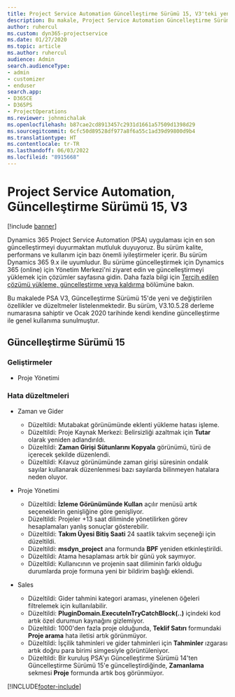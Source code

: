 ```yaml
---
title: Project Service Automation Güncelleştirme Sürümü 15, V3'teki yenilikler veya değişiklikler
description: Bu makale, Project Service Automation Güncelleştirme Sürümü 15, V3'teki yenilikler hakkında bilgi sağlar.
author: ruhercul
ms.custom: dyn365-projectservice
ms.date: 01/27/2020
ms.topic: article
ms.author: ruhercul
audience: Admin
search.audienceType:
- admin
- customizer
- enduser
search.app:
- D365CE
- D365PS
- ProjectOperations
ms.reviewer: johnmichalak
ms.openlocfilehash: b87cae2cd8913457c2931d1661a57509d1398d29
ms.sourcegitcommit: 6cfc50d89528df977a8f6a55c1ad39d99800d9b4
ms.translationtype: HT
ms.contentlocale: tr-TR
ms.lasthandoff: 06/03/2022
ms.locfileid: "8915668"
---
```

# <a name="project-service-automation-update-release-15-v3"></a>Project Service Automation, Güncelleştirme Sürümü 15, V3

[!include [banner](../includes/psa-now-project-operations.md)]

Dynamics 365 Project Service Automation (PSA) uygulaması için en son güncelleştirmeyi duyurmaktan mutluluk duyuyoruz. Bu sürüm kalite, performans ve kullanım için bazı önemli iyileştirmeler içerir. Bu sürüm Dynamics 365 9.x ile uyumludur. Bu sürüme güncelleştirmek için Dynamics 365 (online) için Yönetim Merkezi'ni ziyaret edin ve güncelleştirmeyi yüklemek için çözümler sayfasına gidin. Daha fazla bilgi için [Tercih edilen çözümü yükleme, güncelleştirme veya kaldırma](/power-platform/admin/install-remove-preferred-solution) bölümüne bakın.

Bu makalede PSA V3, Güncelleştirme Sürümü 15'de yeni ve değiştirilen özellikler ve düzeltmeler listelenmektedir. Bu sürüm, V3.10.5.28 derleme numarasına sahiptir ve Ocak 2020 tarihinde kendi kendine güncelleştirme ile genel kullanıma sunulmuştur.

## <a name="update-release-15"></a>Güncelleştirme Sürümü 15 

### <a name="enhancements"></a>Geliştirmeler

- Proje Yönetimi

### <a name="bug-fixes"></a>Hata düzeltmeleri

- Zaman ve Gider

  - Düzeltildi: Mutabakat görünümünde eklenti yükleme hatası işleme.
  - Düzeltildi: Proje Kaynak Merkezi: Belirsizliği azaltmak için **Tutar** olarak yeniden adlandırıldı.
  - Düzeltildi: **Zaman Girişi Sütunlarını Kopyala** görünümü, türü de içerecek şekilde düzenlendi.
  - Düzeltildi: Kılavuz görünümünde zaman girişi süresinin ondalık sayılar kullanarak düzenlenmesi bazı sayılarda bilinmeyen hatalara neden oluyor.

- Proje Yönetimi

  - Düzeltildi: **İzleme Görünümünde Kullan** açılır menüsü artık seçeneklerin genişliğine göre genişliyor.
  - Düzeltildi: Projeler +13 saat diliminde yönetilirken görev hesaplamaları yanlış sonuçlar gösterebilir.
  - Düzeltildi: **Takım Üyesi Bitiş Saati** 24 saatlik takvim seçeneği için düzeltildi.
  - Düzeltildi: **msdyn_project** ana formunda **BPF** yeniden etkinleştirildi.
  - Düzeltildi: Atama hesaplaması artık bir günü yok saymıyor.
  - Düzeltildi: Kullanıcının ve projenin saat diliminin farklı olduğu durumlarda proje formuna yeni bir bildirim başlığı eklendi.

- Sales

  - Düzeltildi: Gider tahmini kategori araması, yinelenen öğeleri filtrelemek için kullanılabilir.
  - Düzeltildi: **PluginDomain.ExecuteInTryCatchBlock(..)** içindeki kod artık özel durumun kaynağını gizlemiyor.
  - Düzeltildi: 1000'den fazla proje olduğunda, **Teklif Satırı** formundaki **Proje arama** hata iletisi artık görünmüyor.
  - Düzeltildi: İşçilik tahminleri ve gider tahminleri için **Tahminler** ızgarası artık doğru para birimi simgesiyle görüntüleniyor.
  - Düzeltildi: Bir kuruluş PSA'yı Güncelleştirme Sürümü 14'ten Güncelleştirme Sürümü 15'e güncelleştirdiğinde, **Zamanlama** sekmesi **Proje** formunda artık boş görünmüyor.


[!INCLUDE[footer-include](../includes/footer-banner.md)]
